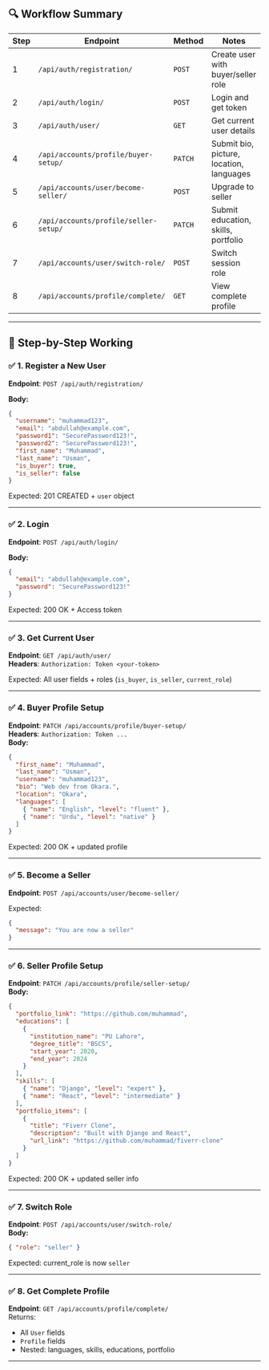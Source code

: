 ## 🔍 Workflow Summary

| Step | Endpoint | Method | Notes |
|------|----------|--------|-------|
| 1 | `/api/auth/registration/` | `POST` | Create user with buyer/seller role |
| 2 | `/api/auth/login/` | `POST` | Login and get token |
| 3 | `/api/auth/user/` | `GET` | Get current user details |
| 4 | `/api/accounts/profile/buyer-setup/` | `PATCH` | Submit bio, picture, location, languages |
| 5 | `/api/accounts/user/become-seller/` | `POST` | Upgrade to seller |
| 6 | `/api/accounts/profile/seller-setup/` | `PATCH` | Submit education, skills, portfolio |
| 7 | `/api/accounts/user/switch-role/` | `POST` | Switch session role |
| 8 | `/api/accounts/profile/complete/` | `GET` | View complete profile |

---

## 🧪 Step-by-Step Working

### ✅ 1. Register a New User

**Endpoint**: `POST /api/auth/registration/`

**Body:**

```json
{
  "username": "muhammad123",
  "email": "abdullah@example.com",
  "password1": "SecurePassword123!",
  "password2": "SecurePassword123!",
  "first_name": "Muhammad",
  "last_name": "Usman",
  "is_buyer": true,
  "is_seller": false
}
```

Expected: 201 CREATED + `user` object

---

### ✅ 2. Login

**Endpoint**: `POST /api/auth/login/`

**Body:**

```json
{
  "email": "abdullah@example.com",
  "password": "SecurePassword123!"
}
```

Expected: 200 OK + Access token

---

### ✅ 3. Get Current User

**Endpoint**: `GET /api/auth/user/`  
**Headers**: `Authorization: Token <your-token>`

Expected: All user fields + roles (`is_buyer`, `is_seller`, `current_role`)

---

### ✅ 4. Buyer Profile Setup

**Endpoint**: `PATCH /api/accounts/profile/buyer-setup/`  
**Headers**: `Authorization: Token ...`  
**Body:**

```json
{
  "first_name": "Muhammad",
  "last_name": "Usman",
  "username": "muhammad123",
  "bio": "Web dev from Okara.",
  "location": "Okara",
  "languages": [
    { "name": "English", "level": "fluent" },
    { "name": "Urdu", "level": "native" }
  ]
}
```

Expected: 200 OK + updated profile

---

### ✅ 5. Become a Seller

**Endpoint**: `POST /api/accounts/user/become-seller/`

Expected:
```json
{
  "message": "You are now a seller"
}
```

---

### ✅ 6. Seller Profile Setup

**Endpoint**: `PATCH /api/accounts/profile/seller-setup/`  
**Body:**

```json
{
  "portfolio_link": "https://github.com/muhammad",
  "educations": [
    {
      "institution_name": "PU Lahore",
      "degree_title": "BSCS",
      "start_year": 2020,
      "end_year": 2024
    }
  ],
  "skills": [
    { "name": "Django", "level": "expert" },
    { "name": "React", "level": "intermediate" }
  ],
  "portfolio_items": [
    {
      "title": "Fiverr Clone",
      "description": "Built with Django and React",
      "url_link": "https://github.com/muhammad/fiverr-clone"
    }
  ]
}
```

Expected: 200 OK + updated seller info

---

### ✅ 7. Switch Role

**Endpoint**: `POST /api/accounts/user/switch-role/`  
**Body:**
```json
{ "role": "seller" }
```

Expected: current_role is now `seller`

---

### ✅ 8. Get Complete Profile

**Endpoint**: `GET /api/accounts/profile/complete/`  
Returns:
- All `User` fields
- `Profile` fields
- Nested: languages, skills, educations, portfolio

---
